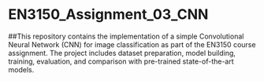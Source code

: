 # EN3150_Assignment_03_CNN
##This repository contains the implementation of a simple Convolutional Neural Network (CNN) for image classification as part of the EN3150 course assignment. The project includes dataset preparation, model building, training, evaluation, and comparison with pre-trained state-of-the-art models.
